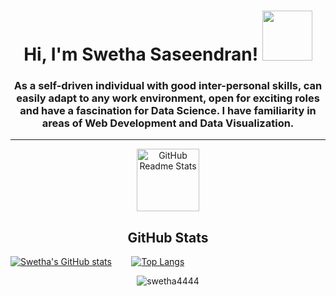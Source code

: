 <h1 align="center">Hi, I'm Swetha Saseendran! <img src="https://github.com/TheDudeThatCode/TheDudeThatCode/blob/master/Assets/Developer.gif" width="80px"></h1> 
<h3 align="center">As a self-driven individual with good inter-personal skills, can easily adapt to any work environment, open for exciting roles and have a fascination for Data Science. I have familiarity in areas of Web Development and Data Visualization.</h3>

---

<p align="center">
 <img width="100px" src="https://res.cloudinary.com/anuraghazra/image/upload/v1594908242/logo_ccswme.svg" align="center" alt="GitHub Readme Stats" />
 <h2 align="center">GitHub Stats</h2>
</p>



[![Swetha's GitHub stats](https://github-readme-stats.vercel.app/api?username=swetha4444)](https://github.com/swetha4444) 
&nbsp;&nbsp;&nbsp;&nbsp;&nbsp;&nbsp;
[![Top Langs](https://github-readme-stats.vercel.app/api/top-langs/?username=swetha4444&exclude_repo=github-readme-stats,swetha4444.github.io)](https://github.com/swetha4444)
<p align="center"><img align="center" src="https://github-readme-streak-stats.herokuapp.com/?user=swetha4444&" alt="swetha4444" /></p>



